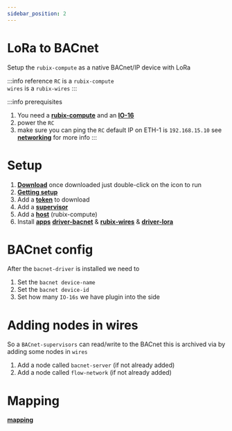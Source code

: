 ```yaml
---
sidebar_position: 2
---
```


# LoRa to BACnet
Setup the `rubix-compute` as a native BACnet/IP device with LoRa

:::info reference
`RC` is a `rubix-compute` <br/>
`wires` is a `rubix-wires`
:::

:::info prerequisites
1. You need a **[rubix-compute](../hardware/controllers/supervisors/rubix-compute/overview.md)** and an **[IO-16](../hardware/sensors/droplets/droplets-v1/overview.md)**
2. power the `RC`
3. make sure you can ping the `RC` default IP on ETH-1 is `192.168.15.10` see **[networking](../hardware/controllers/supervisors/rubix-compute/networks.md)** for more info
:::


# Setup

1. **[Download](../rubix-ce/setup/download.md)** once downloaded just double-click on the icon to run 
2. **[Getting setup](../rubix-ce/setup/getting-started.md)** 
3. Add a **[token](../rubix-ce/setup/getting-started.md#add-token)** to download 
4. Add a **[supervisor](../rubix-ce/setup/supervisor.md)**  
5. Add a **[host](../rubix-ce/setup/host.md)** (rubix-compute)
6. Install **[apps](../rubix-ce/setup/apps.md)** **[driver-bacnet](../rubix-ce/drivers/bacnet/bacnet-server/bacnet-server.md)** & **[rubix-wires](../rubix-ce/wires/overview.md)** & **[driver-lora](../rubix-ce/drivers/lora/lora-raw/lora.md)**

# BACnet config
After the `bacnet-driver` is installed we need to 

1. Set the `bacnet device-name`
2. Set the `bacnet device-id`
3. Set how many `IO-16s` we have plugin into the side


# Adding nodes in wires
So a `BACnet-supervisors` can read/write to the BACnet this is archived via by adding some nodes in `wires`

1. Add a node called `bacnet-server` (if not already added)
2. Add a node called `flow-network` (if not already added)


# Mapping

**[mapping](../rubix-ce/wires/mapping.md)**

